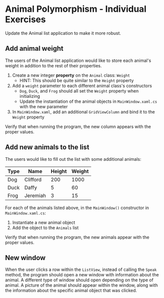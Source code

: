 # Animal Polymorphism - Individual Exercises
Update the Animal list application to make it more robust.

## Add animal weight
The users of the Animal list application would like to store each animal's weight in addition to the rest of their properties.

1. Create a new integer **property** on the `Animal` class: `Weight`
    - HINT: This should be quite similar to the `Height` property
1. Add a `weight` parameter to each different animal class's constructors
    - `Dog`, `Duck`, and `Frog` should all set the `Weight` property when initializing
    - Update the instantiation of the animal objects in `MainWindow.xaml.cs` with the new parameter
1. In `MainWindow.xaml`, add an additional `GridViewColumn` and bind it to the `Weight` property

Verify that when running the program, the new column appears with the proper values.

## Add new animals to the list
The users would like to fill out the list with some additional animals:

| Type | Name     | Height | Weight |
|------|----------|--------|--------|
| Dog  | Clifford | 200    | 1000   |
| Duck | Daffy    | 5      | 60     |
| Frog | Jeremiah | 3      | 15     |


For each of the animals listed above, in the `MainWindow()` constructor in `MainWindow.xaml.cs`:
1. Instantiate a new animal object
1. Add the object to the `Animals` list

Verify that when running the program, the new animals appear with the proper values.

## New window
When the user clicks a row within the `ListView`, instead of calling the `Speak` method, the program should open a new window with information about the animal. A different type of window should open depending on the type of animal. A picture of the animal should appear within the window, along with the information about the specific animal object that was clicked.